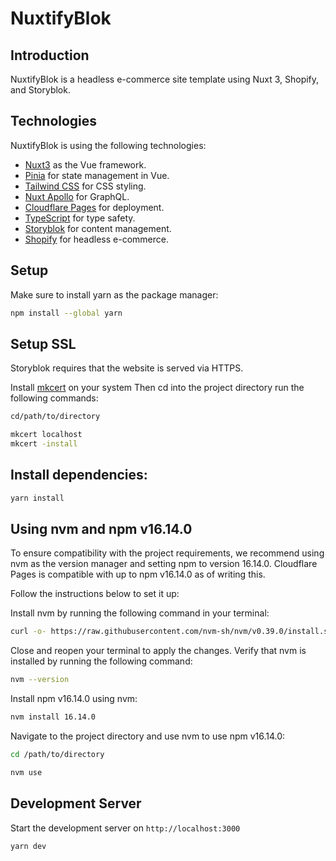 # NuxtifyBlok

## Introduction

NuxtifyBlok is a headless e-commerce site template using Nuxt 3, Shopify, and Storyblok.

## Technologies

NuxtifyBlok is using the following technologies:

- [Nuxt3](https://nuxt.com/docs/getting-started/introduction) as the Vue framework.
- [Pinia](https://pinia.vuejs.org/introduction.html) for state management in Vue.
- [Tailwind CSS](https://tailwindcss.com/docs/installation) for CSS styling.
- [Nuxt Apollo](https://apollo.nuxtjs.org/getting-started/quick-start) for GraphQL.
- [Cloudflare Pages](https://developers.cloudflare.com/pages/) for deployment.
- [TypeScript](https://www.typescriptlang.org/docs/) for type safety.
- [Storyblok](https://www.storyblok.com/tp/add-a-headless-CMS-to-nuxt-3-in-5-minutes) for content management.
- [Shopify](https://www.shopify.com/) for headless e-commerce.

## Setup

Make sure to install yarn as the package manager:

```bash
npm install --global yarn

```

## Setup SSL

Storyblok requires that the website is served via HTTPS.


Install [mkcert](https://github.com/FiloSottile/mkcert) on your system
Then cd into the project directory run the following commands:

```bash
cd/path/to/directory

mkcert localhost
mkcert -install

```

## Install dependencies:

```bash
yarn install

```

## Using nvm and npm v16.14.0

To ensure compatibility with the project requirements, we recommend using nvm as the version manager and setting npm to version 16.14.0. 
Cloudflare Pages is compatible with up to npm v16.14.0 as of writing this.

Follow the instructions below to set it up:

Install nvm by running the following command in your terminal:

```bash
curl -o- https://raw.githubusercontent.com/nvm-sh/nvm/v0.39.0/install.sh | bash

```

Close and reopen your terminal to apply the changes. Verify that nvm is installed by running the following command:

```bash
nvm --version

```

Install npm v16.14.0 using nvm:

```bash
nvm install 16.14.0

```

Navigate to the project directory and use nvm to use npm v16.14.0:

```bash
cd /path/to/directory

nvm use

```

## Development Server

Start the development server on `http://localhost:3000`

```bash
yarn dev
```

